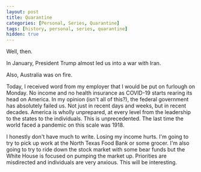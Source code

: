 ```yaml
---
layout: post
title: Quarantine
categories: [Personal, Series, Quarantine]
tags: [history, personal, series, quarantine]
hidden: true
---
```


Well, then.

In January, President Trump almost led us into a war with Iran. 

Also, Australia was on fire.

Today, I received word from my employer that I would be put on furlough on Monday. No income and no health insurance as COVID-19 starts rearing its head on America. In my opinion (isn't all of this?), the federal government has absolutely failed us. Not just in recent days and weeks, but in recent decades. America is wholly unprepared, at every level from the leadership to the states to the individuals. This is unprecedented. The last time the world faced a pandemic on this scale was 1918. 

I honestly don't have much to write. Losing my income hurts. I'm going to try to pick up work at the North Texas Food Bank or some grocer. I'm also going to try to ride down the stock market with some bear funds but the White House is focused on pumping the market up. Priorities are misdirected and individuals are very anxious. This will be interesting.
